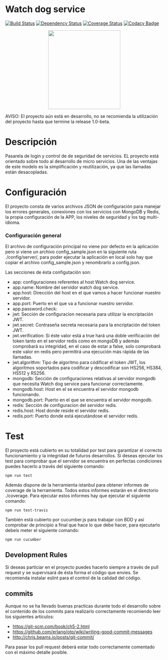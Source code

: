 # Watch dog service
 [![Build Status](https://travis-ci.org/watch-dog-security/watch-dog-service.svg?branch=master)](https://travis-ci.org/albertoig/watch-dog-service) [![Dependency Status](https://gemnasium.com/albertoig/watch-dog-service.svg)](https://gemnasium.com/albertoig/watch-dog-service) [![Coverage Status](https://coveralls.io/repos/github/albertoig/watch-dog-service/badge.svg?branch=master)](https://coveralls.io/github/albertoig/watch-dog-service?branch=master) [![Codacy Badge](https://api.codacy.com/project/badge/Grade/f539144350714878b0ca163fa3464396)](https://www.codacy.com/app/alberto-uchiha/watch-dog-service?utm_source=github.com&amp;utm_medium=referral&amp;utm_content=albertoig/watch-dog-service&amp;utm_campaign=Badge_Grade)

<p align="center">
	<img align="middle" src="http://www.albertchurch.com/wp-content/uploads/2016/04/wds_recortada.png" width="230" height="250">
</p>

AVISO: El proyecto aún está en desarrollo, no se recomienda la utilización del proyecto hasta que termine la release 1.0-beta.

# Descripción
Pasarela de login y control de de seguridad de servicios. EL proyecto está orientado sobre todo al desarrollo de micro 
servicios. Una de las ventajas de este modelo es la simplificación y reutilización, ya que las llamadas están desacopladas.

# Configuración
El proyecto consta de varios archivos JSON de configuración para manejar
los errores generales, conexiones con los servicios con MongoDB y Redis, 
la propia configuración de la APP, los niveles de seguridad y los tag multi-idioma.

### Configuración general
El archivo de configuración principal no viene por defecto en la aplicación
pero si viene un archivo config_sample.json en la siguiente ruta ./config/server/,
para poder ejecutar la aplicación en local solo hay que copiar el archivo config_sample.json 
y renombrarlo a config.json. 

Las secciones de ésta configutación son:

* app: configuraciones referentes al host Watch dog service.
* app.name: Nombre del servidor watch dog service.
* app.host: Dirección del host en el que vamos a hacer funcionar nuestro servidor.
* app.port: Puerto en el que va a funcionar nuestro servidor.
* app.password.check: 
* jwt: Sección de configuracion necesaria para utilizar la encriptación JWT.
* jwt.secret: Contraseña secreta necesaria para la encriptación del token JWT.
* jwt.verification: Si éste valor está a true hará una doble verificación del token tanto en el servidor redis como en mongoDB y 
además comprobará su integridad, en el caso de estar a false, solo comprobará este valor en redis pero permitirá una ejecución más rápida
de las llamadas.
* jwt.algorithm: Tipo de algoritmo para códificar el token JWT, los algoritmos
soportados para codificar y descodificar son HS256, HS384, HS512 y RS256.
* mongodb: Sección de configuraciones relativas al servidor mongodb que 
necesita Watch dog service para funcionar correctamente.
* mongodb.host: Host en el se encuentra el servidor mongodb funcionando.
* mongodb.port: Puerto en el que se encuentra el servidor mongodb.
* redis: Sección de configuracion del servidor redis.
* redis.host: Host donde reside el servidor redis.
* redis.port: Puerto donde está ejecutándose el servidor redis.

# Test
El proyecto está cubierto en su totalidad por test para garantizar el correcto
funcionamiento y la integridad de futuros desarrollos. Sí deseas ejecutar
los test para comprobar que el servidor se encuentra en perfectas condiciones
puedes hacerlo a través del siguiente comando:

`npm run test`

Además dispone de la herramienta istanbul para obtener informes de coverage
de la herramienta. Todos estos informes estarán en el directorio ./coverage.
Para ejecutar estos informes hay que ejecutar el siguiente comando:

`npm run test-travis`

También está cubierto por cucumber.js para trabajar con BDD y así comprobar
de principio a final que hace lo que debe hacer, para ejecutarlo debeís meter
el siguiente comando:

`npm run cucumber`

Development Rules
-----------------
Si deseas particiar en el proyecto puedes hacerlo siempre a través de pull request y se supervisará de ésta forma el código
que envies. Se recomienda instalar eslint para el control de la calidad del código.

commits
-------

Aunque no se ha llevado buenas practicas durante todo el desarrollo sobre el contenido de los commits para realizarlo correctamente recomiendo leer los siguientes artículos:

- https://git-scm.com/book/ch5-2.html
- https://github.com/erlang/otp/wiki/writing-good-commit-messages
- http://chris.beams.io/posts/git-commit/

Para pasar los pull request deberá estar todo correctamente comentado con el máximo detalle posible.
